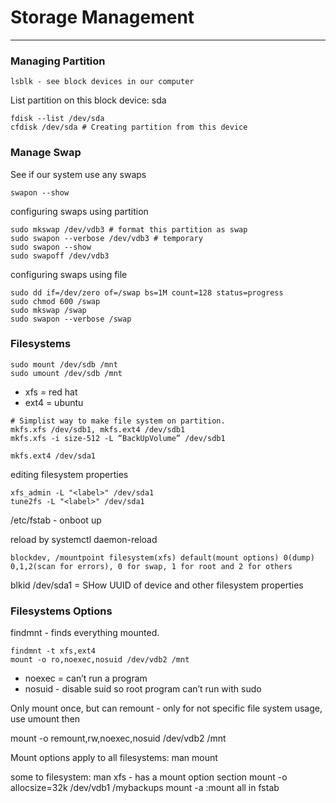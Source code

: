 # Storage Management

---

### Managing Partition

```
lsblk - see block devices in our computer
```

List partition on this block device: sda

```
fdisk --list /dev/sda
cfdisk /dev/sda # Creating partition from this device
```

### Manage Swap

See if our system use any swaps

```
swapon --show
```

configuring swaps using partition

```
sudo mkswap /dev/vdb3 # format this partition as swap
sudo swapon --verbose /dev/vdb3 # temporary
sudo swapon --show
sudo swapoff /dev/vdb3
```

configuring swaps using file

```
sudo dd if=/dev/zero of=/swap bs=1M count=128 status=progress
sudo chmod 600 /swap
sudo mkswap /swap
sudo swapon --verbose /swap
```

### Filesystems

```
sudo mount /dev/sdb /mnt
sudo umount /dev/sdb /mnt
```

-   xfs = red hat
-   ext4 = ubuntu

```
# Simplist way to make file system on partition.
mkfs.xfs /dev/sdb1, mkfs.ext4 /dev/sdb1
mkfs.xfs -i size-512 -L “BackUpVolume” /dev/sdb1

mkfs.ext4 /dev/sda1
```

editing filesystem properties

```
xfs_admin -L "<label>" /dev/sda1
tune2fs -L "<label>" /dev/sda1
```

/etc/fstab - onboot up

reload by systemctl daemon-reload

```
blockdev, /mountpoint filesystem(xfs) default(mount options) 0(dump) 0,1,2(scan for errors), 0 for swap, 1 for root and 2 for others
```

blkid /dev/sda1 = SHow UUID of device and other filesystem properties

### Filesystems Options

findmnt - finds everything mounted.

```
findmnt -t xfs,ext4
mount -o ro,noexec,nosuid /dev/vdb2 /mnt
```

-   noexec = can’t run a program
-   nosuid - disable suid so root program can’t run with sudo

Only mount once, but can remount - only for not specific file system usage, use umount then

mount -o remount,rw,noexec,nosuid /dev/vdb2 /mnt

Mount options apply to all filesystems: man mount

some to filesystem: man xfs - has a mount option section
mount -o allocsize=32k /dev/vdb1 /mybackups
mount -a :mount all in fstab
